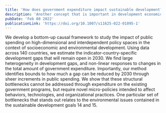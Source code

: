 ```yaml
---
title: 'How does government expenditure impact sustainable development?'
description: 'Another concept that is important in development economics and, yet, lacks a quantitative treatment is that of a structural bottleneck. Here we propose a method to identify policy issues that have potential structural bottlenecks and present a worldwide diagnostic of the obstacles that they represent in terms of the Sustainable Development Goals.'
pubDate: 'Feb 08 2022'
publicationLink: 'https://doi.org/10.1007/s11625-022-01095-1'
---
```


We develop a bottom-up causal framework to study the impact of public spending on high-dimensional and interdependent policy spaces in the context of socioeconomic and environmental development. Using data across 140 countries, we estimate the indicator-country-specific development gaps that will remain open in 2030. We find large heterogeneity in development gaps, and non-linear responses to changes in the total amount of government expenditure. Importantly, our method identifies bounds to how much a gap can be reduced by 2030 through sheer increments in public spending. We show that these structural bottlenecks cannot be addressed through expenditure on the existing government programs, but require novel micro-policies intended to affect behaviors, technologies, and organizational practices. One particular set of bottlenecks that stands out relates to the environmental issues contained in the sustainable development goals 14 and 15.